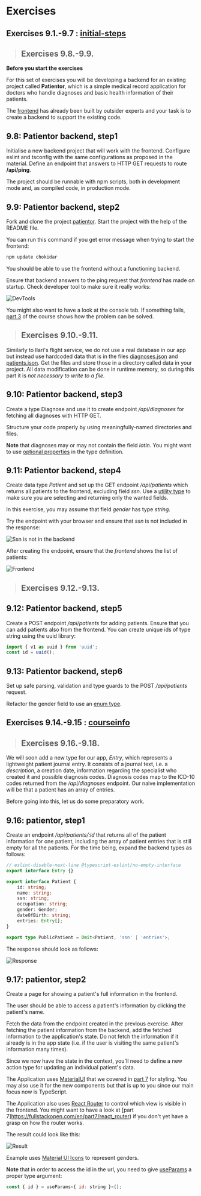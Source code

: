 # Exercises

## Exercises 9.1.-9.7 : [initial-steps](https://github.com/jokerinya/fsopen-part9/tree/main/initial-steps)

> ## Exercises 9.8.-9.9.

**Before you start the exercises**

For this set of exercises you will be developing a backend for an existing project called **Patientor**, which is a simple medical record application for doctors who handle diagnoses and basic health information of their patients.

The [frontend](https://github.com/fullstack-hy2020/patientor) has already been built by outsider experts and your task is to create a backend to support the existing code.

## 9.8: Patientor backend, step1

Initialise a new backend project that will work with the frontend. Configure eslint and tsconfig with the same configurations as proposed in the material. Define an endpoint that answers to HTTP GET requests to route **/api/ping**.

The project should be runnable with npm scripts, both in development mode and, as compiled code, in production mode.

## 9.9: Patientor backend, step2

Fork and clone the project [patientor](https://github.com/fullstack-hy2020/patientor). Start the project with the help of the README file.

You can run this command if you get error message when trying to start the frontend:

```bash
npm update chokidar
```

You should be able to use the frontend without a functioning backend.

Ensure that backend answers to the ping request that _frontend_ has made on startup. Check developer tool to make sure it really works:

![DevTools](./readmeimg/16a.png)

You might also want to have a look at the console tab. If something fails, [part 3](https://fullstackopen.com/en/part3) of the course shows how the problem can be solved.

> ## Exercises 9.10.-9.11.

Similarly to Ilari's flight service, we do not use a real database in our app but instead use hardcoded data that is in the files [diagnoses.json](https://github.com/fullstack-hy2020/misc/blob/master/diagnoses.json) and [patients.json](https://github.com/fullstack-hy2020/misc/blob/master/patients.json). Get the files and store those in a directory called data in your project. All data modification can be done in runtime memory, so during this part it is _not necessary to write to a file._

## 9.10: Patientor backend, step3

Create a type Diagnose and use it to create endpoint _/api/diagnoses_ for fetching all diagnoses with HTTP GET.

Structure your code properly by using meaningfully-named directories and files.

**Note** that diagnoses may or may not contain the field _latin_. You might want to use [optional properties](https://www.typescriptlang.org/docs/handbook/interfaces.html#optional-properties) in the type definition.

## 9.11: Patientor backend, step4

Create data type _Patient_ and set up the GET endpoint _/api/patients_ which returns all patients to the frontend, excluding field _ssn_. Use a [utility type](https://www.typescriptlang.org/docs/handbook/utility-types.html) to make sure you are selecting and returning only the wanted fields.

In this exercise, you may assume that field _gender_ has type _string_.

Try the endpoint with your browser and ensure that _ssn_ is not included in the response:

![Ssn is not in the backend](./readmeimg/22g.png)

After creating the endpoint, ensure that the _frontend_ shows the list of patients:

![Frontend](./readmeimg/22h.png)

> ## Exercises 9.12.-9.13.

## 9.12: Patientor backend, step5

Create a POST endpoint _/api/patients_ for adding patients. Ensure that you can add patients also from the frontend. You can create unique ids of type string using the uuid library:

```js
import { v1 as uuid } from 'uuid';
const id = uuid();
```

## 9.13: Patientor backend, step6

Set up safe parsing, validation and type guards to the POST _/api/patients_ request.

Refactor the gender field to use an [enum type](https://www.typescriptlang.org/docs/handbook/enums.html).

## Exercises 9.14.-9.15 : [courseinfo](https://github.com/jokerinya/fsopen-part9/tree/main/courseinfo)

> ## Exercises 9.16.-9.18.

We will soon add a new type for our app, _Entry_, which represents a lightweight patient journal entry. It consists of a journal text, i.e. a _description_, a creation date, information regarding the specialist who created it and possible diagnosis codes. Diagnosis codes map to the ICD-10 codes returned from the _/api/diagnoses_ endpoint. Our naive implementation will be that a patient has an array of entries.

Before going into this, let us do some preparatory work.

## 9.16: patientor, step1

Create an endpoint _/api/patients/:id_ that returns all of the patient information for one patient, including the array of patient entries that is still empty for all the patients. For the time being, expand the backend types as follows:

```ts
// eslint-disable-next-line @typescript-eslint/no-empty-interface
export interface Entry {}

export interface Patient {
    id: string;
    name: string;
    ssn: string;
    occupation: string;
    gender: Gender;
    dateOfBirth: string;
    entries: Entry[];
}

export type PublicPatient = Omit<Patient, 'ssn' | 'entries'>;
```

The response should look as follows:

![Response](./readmeimg/38a.png)

## 9.17: patientor, step2

Create a page for showing a patient's full information in the frontend.

The user should be able to access a patient's information by clicking the patient's name.

Fetch the data from the endpoint created in the previous exercise. After fetching the patient information from the backend, add the fetched information to the application's state. Do not fetch the information if it already is in the app state (i.e. if the user is visiting the same patient's information many times).

Since we now have the state in the context, you'll need to define a new action type for updating an individual patient's data.

The Application uses [MaterialUI](https://mui.com/core/) that we covered in [part 7](https://fullstackopen.com/en/part7/more_about_styles) for styling. You may also use it for the new components but that is up to you since our main focus now is TypeScript.

The Application also uses [React Router](https://reactrouter.com/en/main/start/tutorial) to control which view is visible in the frontend. You might want to have a look at [part 7]https://fullstackopen.com/en/part7/react_router) if you don't yet have a grasp on how the router works.

The result could look like this:

![Result](./readmeimg/39x.png)

Example uses [Material UI Icons](https://mui.com/material-ui/material-icons/) to represent genders.

**Note** that in order to access the id in the url, you need to give [useParams](https://reactrouter.com/en/main/hooks/use-params) a proper type argument:

```jsx
const { id } = useParams<{ id: string }>();
```
